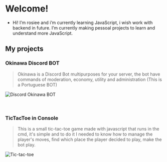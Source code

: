 # Welcome!
- Hi! I’m rosiee and i’m currently learning JavaScript, i wish work with backend in future.
I’m currently making pessoal projects to learn and understand more JavaScript. 

## My projects
### **Okinawa Discord BOT**
> Okinawa is a Discord Bot multipurposes for your server, the bot have commands of moderation, economy, utility and administration (This is a Portuguese BOT)

![Discord Okinawa BOT](https://i.imgur.com/vDFwaZL.png)
<br />
<br />
<br />
### **TicTacToe in Console**
> This is a small tic-tac-toe game made with javascript that runs in the cmd, it's simple and to do it I needed to know how to manage the player's moves, find which place the player decided to play, make the bot play.

![Tic-tac-toe](https://i.imgur.com/mpnq4DP.png)

